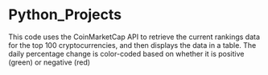 # Python_Projects
This code uses the CoinMarketCap API to retrieve the current rankings data for the top 100 cryptocurrencies, and then displays the data in a table. The daily percentage change is color-coded based on whether it is positive (green) or negative (red)
